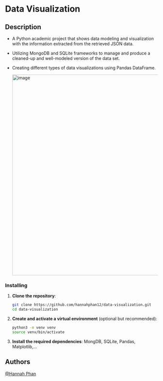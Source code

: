 # Data Visualization

## Description
* A Python academic project that shows data modeling and visualization with the information extracted from the retrieved JSON data.
* Utilizing MongoDB and SQLite frameworks to manage and produce a cleaned-up and well-modeled version of the data set.
* Creating different types of data visualizations using Pandas DataFrame.

  <img width="660" alt="image" src="https://github.com/user-attachments/assets/ceb66644-7707-4327-998d-343334d9fdf9">

### Installing

1. **Clone the repository**:
    ```sh
    git clone https://github.com/hannahphan12/data-visualization.git
    cd data-visualization
    ```
2. **Create and activate a virtual environment** (optional but recommended):
    ```sh
    python3 -m venv venv
    source venv/bin/activate  
    ```
4. **Install the required dependencies**:
   MongDB, SQLite, Pandas, Matplotlib,...

## Authors

[@Hannah Phan](https://www.linkedin.com/in/hannah-phan-/)
